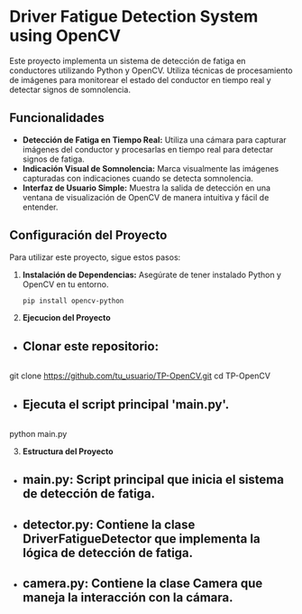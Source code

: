 # Driver Fatigue Detection System using OpenCV

Este proyecto implementa un sistema de detección de fatiga en conductores utilizando Python y OpenCV. Utiliza técnicas de procesamiento de imágenes para monitorear el estado del conductor en tiempo real y detectar signos de somnolencia.

## Funcionalidades

- **Detección de Fatiga en Tiempo Real:** Utiliza una cámara para capturar imágenes del conductor y procesarlas en tiempo real para detectar signos de fatiga.
- **Indicación Visual de Somnolencia:** Marca visualmente las imágenes capturadas con indicaciones cuando se detecta somnolencia.
- **Interfaz de Usuario Simple:** Muestra la salida de detección en una ventana de visualización de OpenCV de manera intuitiva y fácil de entender.

## Configuración del Proyecto

Para utilizar este proyecto, sigue estos pasos:

1. **Instalación de Dependencias:** Asegúrate de tener instalado Python y OpenCV en tu entorno.
   ```bash
   pip install opencv-python

2. **Ejecucion del Proyecto**
- ## Clonar este repositorio:
   ```bash
git clone https://github.com/tu_usuario/TP-OpenCV.git
cd TP-OpenCV
- ## Ejecuta el script principal 'main.py'.
   ```bash
python main.py

3. **Estructura del Proyecto**
- ## main.py: Script principal que inicia el sistema de detección de fatiga.
- ## detector.py: Contiene la clase DriverFatigueDetector que implementa la lógica de detección de fatiga.
- ## camera.py: Contiene la clase Camera que maneja la interacción con la cámara.




